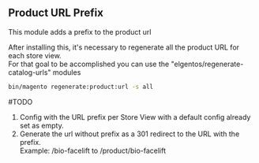 ## Product URL Prefix

This module adds a prefix to the product url<br>

After installing this, it's necessary to regenerate all the product URL for each store view.<br>
For that goal to be accomplished you can use the "elgentos/regenerate-catalog-urls" modules<br>

```sh
bin/magento regenerate:product:url -s all
````

#TODO
1. Config with the URL prefix per Store View with a default config already set as empty.
2. Generate the url without prefix as a 301 redirect to the URL with the prefix.<br>
Example: /bio-facelift to /product/bio-facelift
